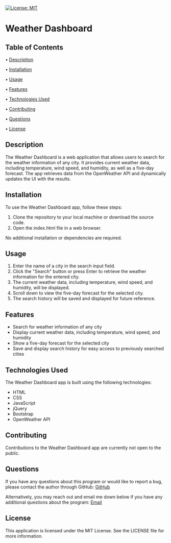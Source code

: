 [![License: MIT](https://img.shields.io/badge/License-MIT-yellow.svg)](https://opensource.org/licenses/MIT)

# Weather Dashboard

## Table of Contents

 • [Description](#description)

 • [Installation](#installation)

 • [Usage](#usage)

 • [Features](#features)

 • [Technologies Used](#technologies-used)

 • [Contributing](#contributing)

 • [Questions](#questions)

 • [License](#license)

## Description

The Weather Dashboard is a web application that allows users to search for the weather information of any city. It provides current weather data, including temperature, wind speed, and humidity, as well as a five-day forecast. The app retrieves data from the OpenWeather API and dynamically updates the UI with the results.

## Installation

To use the Weather Dashboard app, follow these steps:

1. Clone the repository to your local machine or download the source code.
2. Open the index.html file in a web browser.

No additional installation or dependencies are required.

## Usage

1. Enter the name of a city in the search input field.
2. Click the "Search" button or press Enter to retrieve the weather information for the entered city.
3. The current weather data, including temperature, wind speed, and humidity, will be displayed.
4. Scroll down to view the five-day forecast for the selected city.
5. The search history will be saved and displayed for future reference.

## Features

+ Search for weather information of any city
+ Display current weather data, including temperature, wind speed, and humidity
+ Show a five-day forecast for the selected city
+ Save and display search history for easy access to previously searched cities

## Technologies Used

The Weather Dashboard app is built using the following technologies:

+ HTML
+ CSS
+ JavaScript
+ jQuery
+ Bootstrap
+ OpenWeather API

## Contributing

Contributions to the Weather Dashboard app are currently not open to the public.

## Questions

If you have any questions about this program or would like to report a bug, please contact the author through GitHub:
[GitHub](https://github.com/tg1489/)

Alternatively, you may reach out and email me down below if you have any additional questions about the program:
[Email](mailto:tonyguarino1489@gmail.com)

## License

This application is licensed under the MIT License. See the LICENSE file for more information.